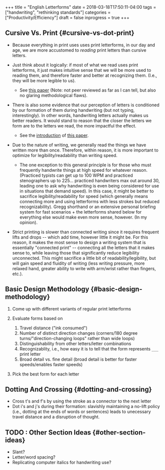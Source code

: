 +++
title = "English Letterforms"
date = 2018-03-18T17:50:11-04:00
tags = ["handwriting", "rethinking standards"]
categories = ["Productivity/Efficiency"]
draft = false
inprogress = true
+++

## Cursive Vs. Print {#cursive-vs-dot-print}

-   Because everything in print uses uses print letterforms, in our day and age, we are more accustomed to _reading_ print letters than cursive letters.
-   Just think about it logically: if most of what we read uses print letterforms, it just makes intuitive sense that we will be more used to reading them, and therefore faster and better at recognizing them. (I.e., they will be more legible to us).
    -   See [this paper](http://lianza.org/files/cursivevsprint.pdf) (Note: not peer reviewed as far as I can tell, but also no glaring methodological flaws).

-   There is also some evidence that our perception of letters is conditioned by our formation of them during handwriting (but not typing, interestingly). In other words, handwriting letters actually makes us better readers. It would stand to reason that the closer the letters we form are to the letters we read, the more impactful the effect.
    -   See the [introduction](https://www.ncbi.nlm.nih.gov/pmc/articles/PMC3780305/#s1title) of [this paper](https://www.ncbi.nlm.nih.gov/pmc/articles/PMC3780305/).

-   Due to the nature of writing, we generally read the things we have written more than once. Therefore, within reason, it is more important to optimize for legibility/readability than writing speed.
    -   The one exception to this general principle is for those who must frequently handwrite things at high speed for whatever reason. (Practiced typists can get up to 100 WPM and practiced stenographers up to 225... practiced handwriters max out around 30, leading one to ask why handwriting is even being considered for use in situations that demand speed). In this case, it might be better to sacrifice legibility/readability for speed (which generally means connecting more and using letterforms with less strokes but reduced recognizability). Gregg shorthand or an extensive personal briefing system for fast scenarios + the letterforms shared below for everything else would make even more sense, however. (In my opinion).

-   Strict printing is slower than connected writing since it requires frequent lifts and drops -- which add time, however little it might be. For this reason, it makes the most sense to design a writing system that is essentially "connected print" -- connecting all the letters that it makes sense to, while leaving those that significantly reduce legibility unconnected. This might sacrifice a little bit of readability/legibility, but will gain speed and fluidity of writing (less writing pressure, more relaxed hand, greater ability to write with arm/wrist rather than fingers, etc.).


## Basic Design Methodology {#basic-design-methodology}

1.  Come up with different variants of regular print letterforms
2.  Evaluate forms based on
    1.  Travel distance ("ink consumed")
    2.  Number of distinct direction changes (corners/180 degree turns/"direction-changing loops" rather than wide loops)
    3.  Distinguishability from other letters/letter combinations
    4.  Recognizablity, i.e., how easy it is to tell that the form represents `___` print letter
    5.  Broad detail vs. fine detail (broad detail is better for faster speeds/enables faster speeds)

3.  Pick the best form for each letter


## Dotting And Crossing {#dotting-and-crossing}

-   Cross t's and f's by using the stroke as a connector to the next letter
-   Dot i's and j's during their formation: slavishly maintaining a no-lift policy (i.e., dotting at the ends of words or sentences) leads to unecessary travel distance and a disruption of thought.


## <span class="org-todo todo TODO">TODO</span> : Other Section Ideas {#other-section-ideas}

-   Slant?
-   Letter/word spacing?
-   Replicating computer italics for handwriting use?
